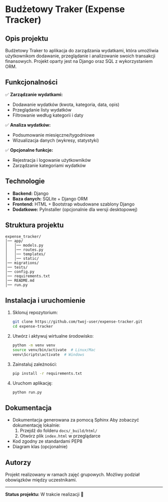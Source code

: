 # Budżetowy Traker (Expense Tracker)

## Opis projektu

Budżetowy Traker to aplikacja do zarządzania wydatkami, która umożliwia użytkownikom dodawanie, przeglądanie i analizowanie swoich transakcji finansowych. Projekt oparty jest na Django oraz SQL z wykorzystaniem ORM.

## Funkcjonalności

✅ **Zarządzanie wydatkami:**

- Dodawanie wydatków (kwota, kategoria, data, opis)
- Przeglądanie listy wydatków
- Filtrowanie według kategorii i daty

✅ **Analiza wydatków:**

- Podsumowanie miesięczne/tygodniowe
- Wizualizacja danych (wykresy, statystyki)

✅ **Opcjonalne funkcje:**

- Rejestracja i logowanie użytkowników
- Zarządzanie kategoriami wydatków

## Technologie

- **Backend:** Django
- **Baza danych:** SQLite + Django ORM
- **Frontend:** HTML + Bootstrap wbudowane szablony Django
- **Dodatkowe:** PyInstaller (opcjonalnie dla wersji desktopowej)

## Struktura projektu

```
expense_tracker/
│── app/
│   │── models.py
│   │── routes.py
│   │── templates/
│   │── static/
│── migrations/
│── tests/
│── config.py
│── requirements.txt
│── README.md
│── run.py
```

## Instalacja i uruchomienie

1. Sklonuj repozytorium:
   ```bash
   git clone https://github.com/twoj-user/expense-tracker.git
   cd expense-tracker
   ```
2. Utwórz i aktywuj wirtualne środowisko:
   ```bash
   python -m venv venv
   source venv/bin/activate  # Linux/Mac
   venv\Scripts\activate  # Windows
   ```
3. Zainstaluj zależności:
   ```bash
   pip install -r requirements.txt
   ```
4. Uruchom aplikację:
   ```bash
   python run.py
   ```

## Dokumentacja

- Dokumentacja generowana za pomocą Sphinx
   Aby zobaczyć dokumentację lokalnie:
   1. Przejdź do folderu `docs/_build/html/`
   2. Otwórz plik `index.html` w przeglądarce
- Kod zgodny ze standardami PEP8
- Diagram klas (opcjonalnie)

## Autorzy

Projekt realizowany w ramach zajęć grupowych. Możliwy podział obowiązków między uczestnikami.

---

**Status projektu:** W trakcie realizacji 🚀

